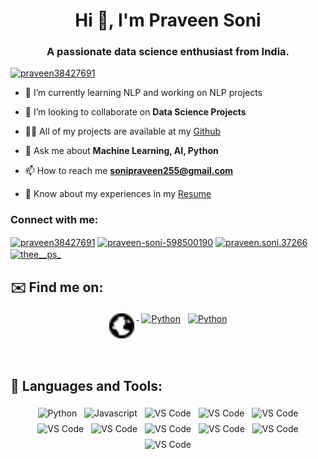<h1 align="center">Hi 👋, I'm Praveen Soni</h1>
<h3 align="center">A passionate data science enthusiast from India.</h3>


<p align="left"> <a href="https://twitter.com/praveen38427691" target="blank"><img src="https://img.shields.io/twitter/follow/praveen38427691?logo=twitter&style=for-the-badge" alt="praveen38427691" /></a> </p>

- 🔭 I’m currently learning NLP and working on NLP projects

- 👯 I’m looking to collaborate on **Data Science Projects**

- 👨‍💻 All of my projects are available at my [Github](https://github.com/PraveenS0906)

- 💬 Ask me about **Machine Learning, AI, Python**

- 📫 How to reach me **sonipraveen255@gmail.com**

- 📄 Know about my experiences in my [Resume](https://drive.google.com/file/d/1lXA4VKQzZPV7KyoZgzSmHrhNeqQB5Fhx/view?usp=sharing)

<h3 align="left">Connect with me:</h3>
<p align="left">
<a href="https://twitter.com/praveen38427691" target="blank"><img align="center" src="https://raw.githubusercontent.com/rahuldkjain/github-profile-readme-generator/neutral-icons/src/images/icons/Social/twitter.svg" alt="praveen38427691" height="30" width="40" /></a>
<a href="https://linkedin.com/in/praveen-soni-598500190" target="blank"><img align="center" src="https://raw.githubusercontent.com/rahuldkjain/github-profile-readme-generator/neutral-icons/src/images/icons/Social/linked-in-alt.svg" alt="praveen-soni-598500190" height="30" width="40" /></a>
<a href="https://fb.com/praveen.soni.37266" target="blank"><img align="center" src="https://raw.githubusercontent.com/rahuldkjain/github-profile-readme-generator/neutral-icons/src/images/icons/Social/facebook.svg" alt="praveen.soni.37266" height="30" width="40" /></a>
<a href="https://instagram.com/thee__ps_" target="blank"><img align="center" src="https://raw.githubusercontent.com/rahuldkjain/github-profile-readme-generator/neutral-icons/src/images/icons/Social/instagram.svg" alt="thee__ps_" height="30" width="40" /></a>
</p>

## ✉️ Find me on:


<p align="center">
 <a href="https://charalambosioannou.github.io/" target="_blank" rel="noopener noreferrer"> <img src="https://raw.githubusercontent.com/iconic/open-iconic/master/svg/globe.svg" alt="Python" height="40" style="vertical-align:top; margin:4px"> </a>
 <a href="https://linkedin.com/in/charalambosioannou" target="_blank" rel="noopener noreferrer"> <img src="https://cdn.jsdelivr.net/npm/simple-icons@v3/icons/linkedin.svg" alt="Python" height="40" style="vertical-align:top; margin:4px"></a>
 <a href="mailto:cioannou1997@gmail.com"> <img src="https://cdn.jsdelivr.net/npm/simple-icons@v3/icons/gmail.svg" alt="Python" height="40" style="vertical-align:top; margin:4px"></a>
</p>

<br />

## 🧰 Languages and Tools:
<p align="center">
<img src="https://upload.wikimedia.org/wikipedia/commons/thumb/c/c3/Python-logo-notext.svg/1024px-Python-logo-notext.svg.png" alt="Python" height="40" style="vertical-align:top; margin:4px">
<img src="https://upload.wikimedia.org/wikipedia/commons/thumb/0/05/Scikit_learn_logo_small.svg/2560px-Scikit_learn_logo_small.svg.png" alt="Javascript" height="40" style="vertical-align:top; margin:4px">
<img src="https://upload.wikimedia.org/wikipedia/commons/thumb/3/31/NumPy_logo_2020.svg/2560px-NumPy_logo_2020.svg.png" alt="VS Code" height="40" style="vertical-align:top; margin:4px">
 <img src="https://upload.wikimedia.org/wikipedia/commons/thumb/e/ed/Pandas_logo.svg/2560px-Pandas_logo.svg.png" alt="VS Code" height="40" style="vertical-align:top; margin:4px">
 <img src="https://upload.wikimedia.org/wikipedia/commons/thumb/3/32/OpenCV_Logo_with_text_svg_version.svg/1200px-OpenCV_Logo_with_text_svg_version.svg.png" alt="VS Code" height="40" style="vertical-align:top; margin:4px">
 <img src="https://upload.wikimedia.org/wikipedia/commons/thumb/2/2d/Tensorflow_logo.svg/1200px-Tensorflow_logo.svg.png" alt="VS Code" height="40" style="vertical-align:top; margin:4px">
 <img src="https://upload.wikimedia.org/wikipedia/commons/thumb/a/ae/Keras_logo.svg/2048px-Keras_logo.svg.png" alt="VS Code" height="40" style="vertical-align:top; margin:4px">
 <img src="https://getlogo.net/wp-content/uploads/2020/03/sql-projekt-ag-logo-vector.png" alt="VS Code" height="40" style="vertical-align:top; margin:4px">
 <img src="https://seaborn.pydata.org/_images/logo-wide-lightbg.svg" alt="VS Code" height="40" style="vertical-align:top; margin:4px">
  <img src="https://matplotlib.org/3.3.4/_static/logo2_compressed.svg" alt="VS Code" height="40" style="vertical-align:top; margin:4px">
  <img src="https://matplotlib.org/3.3.4/_static/logo2_compressed.svg" alt="VS Code" height="40" style="vertical-align:top; margin:4px">
</p>
